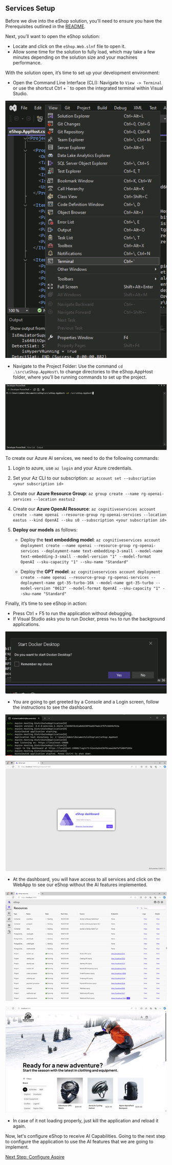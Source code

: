 ## Services Setup

Before we dive into the eShop solution, you’ll need to ensure you have the Prerequisites outlined in the [README](/README.md).

Next, you’ll want to open the eShop solution:

- Locate and click on the `eShop.Web.slnf` file to open it.
- Allow some time for the solution to fully load, which may take a few minutes depending on the solution size and your machines performance.

With the solution open, it’s time to set up your development environment:

- Open the Command Line Interface (CLI): Navigate to `View -> Terminal` or use the shortcut Ctrl + ` to open the integrated terminal within Visual Studio.

![Captura de tela 2024-05-09 114025.png](/docs/ai-lab/img/Captura%20de%20tela%202024-05-09%20114025.png)

- Navigate to the Project Folder: Use the command `cd .\src\eShop.AppHost\` to change directories to the eShop.AppHost folder, where you’ll be running commands to set up the project.

![Captura de tela 2024-05-09 124556.png](/docs/ai-lab/img/Captura%20de%20tela%202024-05-09%20124556.png)

To create our Azure AI services, we need to do the following commands:

1. Login to azure, use `az login` and your Azure credentials.

1. Set your Az CLI to our subscription: `az account set --subscription <your subscription id>`

1. Create our **Azure Resource Group**: `az group create --name rg-openai-services --location eastus2`

1. Create our **Azure OpenAI Resource**: `az cognitiveservices account create --name openai --resource-group rg-openai-services --location eastus --kind OpenAI --sku s0 --subscription <your subscription id>`

1. **Deploy our models** as follows:

   - Deploy the **text embedding model**: `az cognitiveservices account deployment create --name openai --resource-group rg-openai-services --deployment-name text-embedding-3-small --model-name text-embedding-3-small --model-version "1" --model-format OpenAI --sku-capacity "1" --sku-name "Standard"`

   - Deploy the **GPT model**: `az cognitiveservices account deployment create --name openai --resource-group rg-openai-services --deployment-name gpt-35-turbo-16k --model-name gpt-35-turbo --model-version "0613" --model-format OpenAI --sku-capacity "1" --sku-name "Standard"`

Finally, it’s time to see eShop in action:

- Press Ctrl + F5 to run the application without debugging.
- If Visual Studio asks you to run Docker, press `Yes` to run the background applications.

![Captura de tela 2024-05-09 114245.png](/docs/ai-lab/img/Captura%20de%20tela%202024-05-09%20114245.png)

- You are going to get greeted by a Console and a Login screen, follow the instructions to see the dashboard.

![Captura de tela 2024-05-09 115710.png](/docs/ai-lab/img/Captura%20de%20tela%202024-05-09%20115710.png)

![Captura de tela 2024-05-09 115537.png](/docs/ai-lab/img/Captura%20de%20tela%202024-05-09%20115537.png)

- At the dashboard, you will have access to all services and click on the WebApp to see our eShop without the AI features implemented.

![Captura de tela 2024-05-09 130427.png](/docs/ai-lab/img/Captura%20de%20tela%202024-05-09%20130427.png)

![Captura de tela 2024-05-09 115743.png](/docs/ai-lab/img/Captura%20de%20tela%202024-05-09%20115743.png)

- In case of it not loading properly, just kill the application and reload it again.

Now, let's configure eShop to receive AI Capabilities. Going to the next step to configure the application to use the AI features that we are going to implement.

[Next Step: Configure Aspire](03-ConfigureAspire.md)